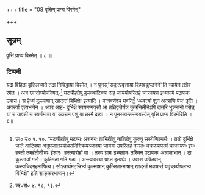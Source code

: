 +++
title = "08 वृत्तिम् प्राप्य विरमेत्"

+++
## सूत्रम्
वृत्तिं प्राप्य विरमेत् ॥ ८ ॥  
### टिप्पनी
यदा विहिता वृत्तिलभ्यते तदा निषिद्धाया विरमेत् । न पुनस्"सकृत्प्रवृत्ताया किमवकुण्ठनेने"ति न्यायेन तत्रैव रमेत । अत्र छान्दोग्योपनिषत्-[^३]'मटचीहतेषु कुरुष्वाटिक्या सह जाययोषस्तिर्ह चाक्रायण इभ्यग्रामे प्रद्राणक उवास। स हेभ्यं कुल्माषान् खादन्तं बिभिक्षे' इत्यादि । मन्त्रवर्णश्च भवति[^४] 'अवर्त्त्या शुन अन्त्राणि पेच' इति । अवर्त्त्या वृत्यभावेन । अपर आह- दुर्भिक्षे स्वयमप्यवृत्तौ आ तन्निवृत्तेर्यत्र कुत्रचिन्नीचेऽपि दातरि भुञ्जानो वसेत् यां च यावतीं च स्वर्णमात्रा वा कञ्चन पशुं वा तस्मै दत्वा । न पुनरत्यन्तमन्ववस्येत् वृत्तिं प्राप्य विरमेदिति ॥ ८॥  

[^३]:

    छा० उ० १. १०. “मटचीहतेषु मटच्यः अशनयः ताभिर्हतेषु नाशितेषु कुरुषु सस्येष्वित्यर्थः । ततो दुर्भिक्षे जाते आटिक्या अनुपजातपयोधरादिस्त्रिव्यञ्जनया जायया उपस्तिर्ह नामतः चक्रस्यापत्यं चाक्रायणः इभः हस्ती तमर्हतीतीभ्यः ईश्वरः' हस्त्यारोहो वा । तस्य ग्रामः इभ्यग्रामः तस्मिन् प्रद्राणकः अन्नालाभात् । द्रा कुत्सायां गतौ। कुत्सिता गतिं गतः । अन्त्यावस्थां प्राप्त इत्यर्थः । उवास उषितवान् कस्यचिद्गृहमाश्रित्य। सोऽन्नार्थमटन्निभ्यं कुल्माषान् कुत्सितान्माषान् खादन्तं भक्षयन्तं यदृच्छयोपलभ्य विभिक्षे" इति शाङ्करभाष्यम्।  

[^४]: ऋ०सं० ४. १८, १३.  
